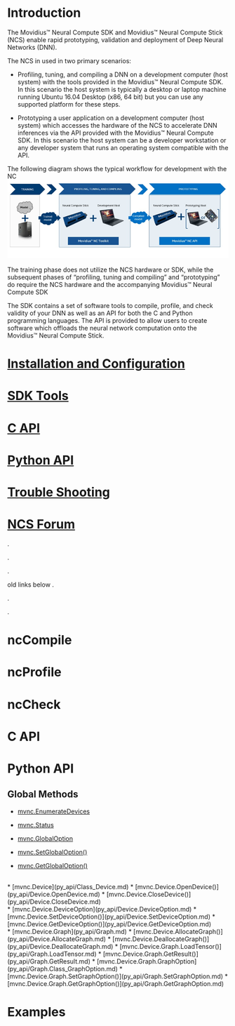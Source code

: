 # Introduction
The Movidius™ Neural Compute SDK and Movidius™ Neural Compute Stick (NCS) enable rapid prototyping, validation and deployment of Deep Neural Networks (DNN).

The NCS in used in two primary scenarios:
- Profiling, tuning, and compiling a DNN on a development computer (host system) with the tools provided in the Movidius™ Neural Compute SDK. In this scenario the host system is typically a desktop or laptop machine running Ubuntu 16.04 Desktop (x86, 64 bit) but you can use any supported platform for these steps.

- Prototyping a user application on a development computer (host system) which accesses the hardware of the NCS to accelerate DNN inferences via the API provided with the Movidius™ Neural Compute SDK. In this scenario the host system can be a developer workstation or any developer system that runs an operating system compatible with the API. 

The following diagram shows the typical workflow for development with the NC
![](images/ncs_workflow.jpg)

The training phase does not utilize the NCS hardware or SDK, while the subsequent phases of “profiling, tuning and compiling” and “prototyping” do require the NCS hardware and the accompanying Movidius™ Neural Compute SDK

The SDK contains a set of software tools to compile, profile, and check validity of your DNN as well as an API for both the C and Python programming languages.  The API is provided to allow users to create software which offloads the neural network computation onto the Movidius™ Neural Compute Stick.

# [Installation and Configuration](install.md)
# [SDK Tools](tools.md)
# [C API](c_api/c_api.md)
# [Python API](py_api/python_api.md)
# [Trouble Shooting](troubleshooting.md)
# [NCS Forum](forum.md)
. 

.
 
. 

old links below
. 

.
 
. 


# ncCompile

# ncProfile

# ncCheck

# C API

# Python API

## Global Methods

* [mvnc.EnumerateDevices](py_api/EnumerateDevices.md)
* [mvnc.Status](py_api/Status.md)<br>

* [mvnc.GlobalOption](py_api/GlobalOption.md)
* [mvnc.SetGlobalOption()](py_api/SetGlobalOption.md)
* [mvnc.GetGlobalOption()](py_api/GetGlobalOption.md)
<br>
* [mvnc.Device](py_api/Class_Device.md)
  * [mvnc.Device.OpenDevice()](py_api/Device.OpenDevice.md)
  * [mvnc.Device.CloseDevice()](py_api/Device.CloseDevice.md)
<br>
  * [mvnc.Device.DeviceOption](py_api/Device.DeviceOption.md)
  * [mvnc.Device.SetDeviceOption()](py_api/Device.SetDeviceOption.md)
  * [mvnc.Device.GetDeviceOption()](py_api/Device.GetDeviceOption.md)
<br>  
  * [mvnc.Device.Graph](py_api/Graph.md)
  * [mvnc.Device.AllocateGraph()](py_api/Device.AllocateGraph.md)  
  * [mvnc.Device.DeallocateGraph()](py_api/Device.DeallocateGraph.md)  
    * [mvnc.Device.Graph.LoadTensor()](py_api/Graph.LoadTensor.md)  
    * [mvnc.Device.Graph.GetResult()](py_api/Graph.GetResult.md)  
    * [mvnc.Device.Graph.GraphOption](py_api/Graph.Class_GraphOption.md)
    * [mvnc.Device.Graph.SetGraphOption()](py_api/Graph.SetGraphOption.md)  
    * [mvnc.Device.Graph.GetGraphOption()](py_api/Graph.GetGraphOption.md)  

# Examples


